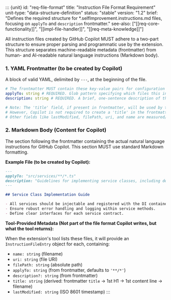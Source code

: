 ::: {unit}
id: "req-file-format"
title: "Instruction File Format Requirement"
unit-type: "data-structure-definition"
status: "stable"
version: "1.2"
brief: "Defines the required structure for *.selfImprovement.instructions.md files, focusing on `applyTo` and `description` frontmatter."
see-also: ["[[req-core-functionality]]", "[[impl-file-handler]]", "[[req-meta-knowledge]]"]

All instruction files created by GitHub Copilot MUST adhere to a two-part structure to ensure proper parsing and programmatic use by the extension. This structure separates machine-readable metadata (frontmatter) from human- and AI-readable natural language instructions (Markdown body).

### 1. YAML Frontmatter (to be created by Copilot)

A block of valid YAML, delimited by `---`, at the beginning of the file.

```yaml
# The frontmatter MUST contain these key-value pairs for configuration by Copilot.
applyTo: string # REQUIRED. Glob pattern specifying which files this instruction set applies to (e.g., "src/components/**/*.tsx").
description: string # REQUIRED. A brief, one-sentence description of the instruction's objective or what it helps achieve.

# Note: The 'title' field, if present in frontmatter, will be used by the tool for the 'title' metadata.
# However, Copilot is not required to create a 'title' in the frontmatter, as the tool has a fallback mechanism.
# Other fields like lastModified, filePath, uri, and name are measured/derived by the tool and should NOT be set by Copilot.
```

### 2. Markdown Body (Content for Copilot)

The section following the frontmatter containing the actual natural language instructions for GitHub Copilot. This section MUST use standard Markdown formatting.

**Example File (to be created by Copilot):**
```markdown
---
applyTo: "src/services/**/*.ts"
description: "Guidelines for implementing service classes, including dependency injection and error handling."
---

## Service Class Implementation Guide

- All services should be injectable and registered with the DI container.
- Ensure robust error handling and logging within service methods.
- Define clear interfaces for each service contract.
```

**Tool-Provided Metadata (Not part of the file format Copilot writes, but what the tool returns):**

When the extension's tool lists these files, it will provide an `InstructionFileEntry` object for each, containing:
*   `name: string` (filename)
*   `uri: string` (file URI)
*   `filePath: string` (absolute path)
*   `applyTo: string` (from frontmatter, defaults to `'**/*'`)
*   `description?: string` (from frontmatter)
*   `title: string` (derived: frontmatter `title` -> 1st H1 -> 1st content line -> filename)
*   `lastModified: string` (ISO 8601 timestamp)
:::